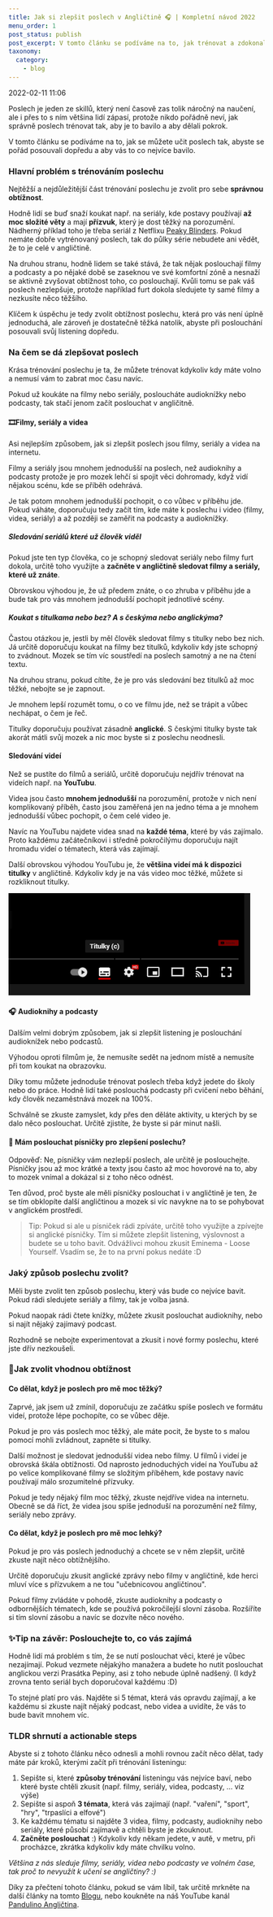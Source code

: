 ```yaml
---
title: Jak si zlepšit poslech v Angličtině 🎧 | Kompletní návod 2022
menu_order: 1
post_status: publish
post_excerpt: V tomto článku se podíváme na to, jak trénovat a zdokonalit poslech v angličtině.
taxonomy:
  category:
    - blog
---
```


2022-02-11 11:06

Poslech je jeden ze skillů, který není časově zas tolik náročný na naučení, ale i přes to s ním většina lidí zápasí, protože nikdo pořádně neví, jak správně poslech trénovat tak, aby je to bavilo a aby dělali pokrok.

V tomto článku se podíváme na to, jak se můžete učit poslech tak, abyste se pořád posouvali dopředu a aby vás to co nejvíce bavilo.

### Hlavní problém s trénováním poslechu
Nejtěžší a nejdůležitější část trénování poslechu je zvolit pro sebe **správnou obtížnost**. 

Hodně lidí se buď snaží koukat např. na seriály, kde postavy používají **až moc složité věty** a mají **přízvuk**, který je dost těžký na porozumění. Nádherný příklad toho je třeba seriál z Netflixu [Peaky Blinders](https://www.csfd.cz/film/330877-gangy-z-birminghamu/prehled/). Pokud nemáte dobře vytrénovaný poslech, tak do půlky série nebudete ani vědět, že to je celé v angličtině.

<!-- Insert peaky blinders video here :D -->

Na druhou stranu, hodně lidem se také stává, že tak nějak poslouchají filmy a podcasty a po nějaké době se zaseknou ve své komfortní zóně a nesnaží se aktivně zvyšovat obtížnost toho, co poslouchají. Kvůli tomu se pak váš poslech nezlepšuje, protože například furt dokola sledujete ty samé filmy a nezkusíte něco těžšího.

Klíčem k úspěchu je tedy zvolit obtížnost poslechu, která pro vás není úplně jednoduchá, ale zároveň je dostatečně těžká natolik, abyste při poslouchání posouvali svůj listening dopředu.

### Na čem se dá zlepšovat poslech
Krása trénování poslechu je ta, že můžete trénovat kdykoliv kdy máte volno a nemusí vám to zabrat moc času navíc.

Pokud už koukáte na filmy nebo seriály, posloucháte audioknížky nebo podcasty, tak stačí jenom začít poslouchat v angličitně.

#### 🎞Filmy, seriály a videa
Asi nejlepším způsobem, jak si zlepšit poslech jsou filmy, seriály a videa na internetu. 

Filmy a seriály jsou mnohem jednodušší na poslech, než audioknihy a podcasty protože je pro mozek lehčí si spojit věci dohromady, když vidí nějakou scénu, kde se příběh odehrává.

Je tak potom mnohem jednodušší pochopit, o co vůbec v příběhu jde. Pokud váháte, doporučuju tedy začít tím, kde máte k poslechu i video (filmy, videa, seriály) a až později se zaměřit na podcasty a audioknížky.

##### Sledování seriálů které už člověk viděl
Pokud jste ten typ člověka, co je schopný sledovat seriály nebo filmy furt dokola, určitě toho využijte a **začněte v angličtině sledovat filmy a seriály, které už znáte**.

Obrovskou výhodou je, že už předem znáte, o co zhruba v příběhu jde a bude tak pro vás mnohem jednodušší pochopit jednotlivé scény.

##### Koukat s titulkama nebo bez? A s českýma nebo anglickýma?
Častou otázkou je, jestli by měl člověk sledovat filmy s titulky nebo bez nich. Já určitě doporučuju koukat na filmy bez titulků, kdykoliv kdy jste schopný to zvádnout. Mozek se tím víc soustředí na poslech samotný a ne na čtení textu.

Na druhou stranu, pokud cítíte, že je pro vás sledování bez titulků až moc těžké, nebojte se je zapnout. 

Je mnohem lepší rozumět tomu, o co ve filmu jde, než se trápit a vůbec nechápat, o čem je řeč.

Titulky doporučuju používat zásadně **anglické**. S českými titulky byste tak akorát mátli svůj mozek a nic moc byste si z poslechu neodnesli.

#### Sledování videí
Než se pustíte do filmů a seriálů, určitě doporučuju nejdřív trénovat na videích např. na **YouTubu**. 

Videa jsou často **mnohem jednodušší** na porozumění, protože v nich není komplikovaný příběh, často jsou zaměřená jen na jedno téma a je mnohem jednodušší vůbec pochopit, o čem celé video je.

Navíc na YouTubu najdete videa snad na **každé téma**, které by vás zajímalo. Proto každému začátečníkovi i středně pokročilýmu doporučuju najít hromadu videí o tématech, která vás zajímají.

Další obrovskou výhodou YouTubu je, že **většina videí má k dispozici titulky** v angličtině. Kdykoliv kdy je na vás video moc těžké, můžete si rozkliknout titulky.

![Titulky na YouTube](/_images/00001.png "Titulky na YouTube")

#### 🎧 Audioknihy a podcasty
Dalším velmi dobrým způsobem, jak si zlepšit listening je poslouchání audioknížek nebo podcastů.

Výhodou oproti filmům je, že nemusíte sedět na jednom místě a nemusíte při tom koukat na obrazovku.

Díky tomu můžete jednoduše trénovat poslech třeba když jedete do školy nebo do práce. Hodně lidí také poslouchá podcasty při cvičení nebo běhání, kdy člověk nezaměstnává mozek na 100%.

Schválně se zkuste zamyslet, kdy přes den děláte aktivity, u kterých by se dalo něco poslouchat. Určitě zjistíte, že byste si pár minut našli.

#### 🎵 Mám poslouchat písničky pro zlepšení poslechu?
Odpověď: Ne, písničky vám nezlepší poslech, ale určitě je poslouchejte. Písničky jsou až moc krátké a texty jsou často až moc hovorové na to, aby to mozek vnímal a dokázal si z toho něco odnést.

Ten důvod, proč byste ale měli písničky poslouchat i v angličtině je ten, že se tím obklopíte další angličtinou a mozek si víc navykne na to se pohybovat v anglickém prostředí. 

> Tip: Pokud si ale u písniček rádi zpíváte, určitě toho využijte a zpívejte si anglické písničky. Tím si můžete zlepšit listening, výslovnost a budete se u toho bavit. Odvážlivci mohou zkusit Eminema - Loose Yourself. Vsadím se, že to na první pokus nedáte :D

### Jaký způsob poslechu zvolit?
Měli byste zvolit ten způsob poslechu, který vás bude co nejvíce bavit. Pokud rádi sledujete seriály a filmy, tak je volba jasná. 

Pokud naopak rádi čtete knížky, můžete zkusit poslouchat audioknihy, nebo si najít nějaký zajímavý podcast.

Rozhodně se nebojte experimentovat a zkusit i nové formy poslechu, které jste dřív nezkoušeli.

### 💪Jak zvolit vhodnou obtížnost
#### Co dělat, když je poslech pro mě moc těžký?
Zaprvé, jak jsem už zmínil, doporučuju ze začátku spíše poslech ve formátu videí, protože lépe pochopíte, co se vůbec děje.

Pokud je pro vás poslech moc těžký, ale máte pocit, že byste to s malou pomocí mohli zvládnout, zapněte si titulky.

Další možnost je sledovat jednodušší videa nebo filmy. U filmů i videí je obrovská škála obtížnosti. Od naprosto jednoduchých videí na YouTubu až po velice komplikované filmy se složitým příběhem, kde postavy navíc používají málo srozumitelné přízvuky.

Pokud je tedy nějaký film moc těžký, zkuste nejdříve videa na internetu. Obecně se dá říct, že videa jsou spíše jednoduší na porozumění než filmy, seriály nebo zprávy.

#### Co dělat, když je poslech pro mě moc lehký?
Pokud je pro vás poslech jednoduchý a chcete se v něm zlepšit, určitě zkuste najít něco obtížnějšího.

Určitě doporučuju zkusit anglické zprávy nebo filmy v angličtině, kde herci mluví více s přízvukem a ne tou "učebnicovou angličtinou".

Pokud filmy zvládáte v pohodě, zkuste audioknihy a podcasty o odbornějších tématech, kde se používá pokročilejší slovní zásoba. Rozšíříte si tím slovní zásobu a navíc se dozvíte něco nového.

### ✨Tip na závěr: Poslouchejte to, co vás zajímá
Hodně lidí má problém s tím, že se nutí poslouchat věci, které je vůbec nezajímají. Pokud vezmete nějakýho manažera a budete ho nutit poslouchat anglickou verzi Prasátka Pepiny, asi z toho nebude úplně nadšený. (I když zrovna tento seriál bych doporučoval každému :D)

To stejné platí pro vás. Najděte si 5 témat, která vás opravdu zajímají, a ke každému si zkuste najít nějaký podcast, nebo videa a uvidíte, že vás to bude bavit mnohem víc.

### TLDR shrnutí a actionable steps
Abyste si z tohoto článku něco odnesli a mohli rovnou začít něco dělat, tady máte pár kroků, kterými začít při trénování listeningu: 
1) Sepište si, které **způsoby trénování** listeningu vás nejvíce baví, nebo které byste chtěli zkusit (např. filmy, seriály, videa, podcasty, ... viz výše)
2) Sepište si aspoň **3 témata**, která vás zajímají (např. "vaření", "sport", "hry", "trpaslíci a elfové")
3) Ke každému tématu si najděte 3 videa, filmy, podcasty, audioknihy nebo seriály, které působí zajímavě a chtěli byste je zkouknout.
4) **Začněte poslouchat** :) Kdykoliv kdy někam jedete, v autě, v metru, při procházce, zkrátka kdykoliv kdy máte chvilku volno.

*Většina z nás sleduje filmy, seriály, videa nebo podcasty ve volném čase, tak proč to nevyužít k učení se angličtiny? :)*

Díky za přečtení tohoto článku, pokud se vám líbil, tak určitě mrkněte na další články na tomto [Blogu](https://www.pandulino.com/blog/), nebo koukněte na náš YouTube kanál [Pandulino Angličtina](https://www.youtube.com/channel/UCYxpx3r_FTb8jyL6zl-hSpg?sub_confirmation=1).